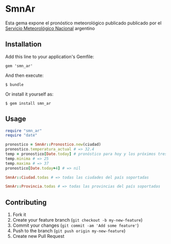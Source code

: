 # SmnAr

Esta gema expone el pronóstico meteorológico publicado publicado por el [Servicio Meteorológico Nacional](http://www.smn.gov.ar/ "SMN") argentino

## Installation

Add this line to your application's Gemfile:

    gem 'smn_ar'

And then execute:

    $ bundle

Or install it yourself as:

    $ gem install smn_ar

## Usage

```ruby
require "smn_ar"
require "date"

pronostico = SmnAr::Pronostico.new(ciudad)
pronostico.temperatura_actual # => 32.4
temp = pronostico[Date.today] # pronóstico para hoy y los próximos tres días
temp.minima # => 25
temp.maxima # => 37
pronostico[Date.today+4] # => nil

SmnAr::Ciudad.todas # => todas las ciudades del país soportadas

SmnAr::Provincia.todas # => todas las provincias del país soportadas
```

## Contributing

1. Fork it
2. Create your feature branch (`git checkout -b my-new-feature`)
3. Commit your changes (`git commit -am 'Add some feature'`)
4. Push to the branch (`git push origin my-new-feature`)
5. Create new Pull Request
